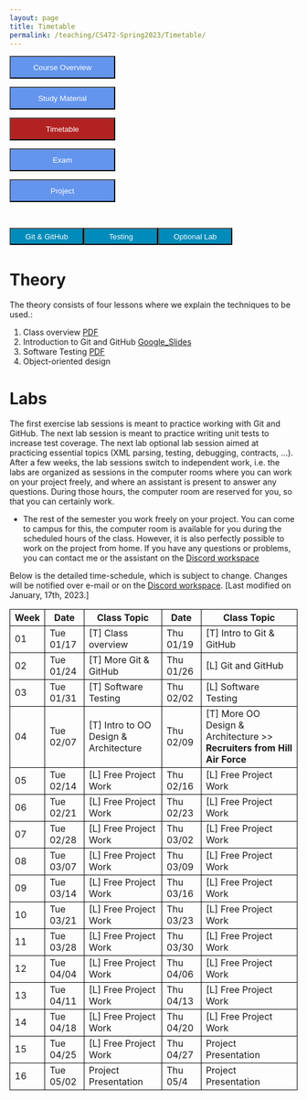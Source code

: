 ```yaml
---
layout: page
title: Timetable
permalink: /teaching/CS472-Spring2023/Timetable/
---
```

<form action="/teaching/CS472-Spring2023/">
    <input type="submit" style="background-color:cornflowerblue;color:white;width:185px;
height:40px;" value="Course Overview" />
</form>
<form action="/teaching/CS472-Spring2023/study_material/">
    <input type="submit" style="background-color:cornflowerblue;color:white;width:185px;
height:40px;" value="Study Material" />
</form>
<form action="/teaching/CS472-Spring2023/Timetable/">
    <input type="submit" style="background-color:firebrick;color:white;width:185px;
height:40px;" value="Timetable" />
</form>
<form action="/teaching/CS472-Spring2023/Exam/">
    <input type="submit" style="background-color:cornflowerblue;color:white;width:185px;
height:40px;" value="Exam" />
</form>
<form action="/teaching/CS472-Spring2023/project/">
    <input type="submit" style="background-color:cornflowerblue;color:white;width:185px;
height:40px;" value="Project" />
</form>

<br/>

<div class="main-component">
<form action="/teaching/CS472-Spring2023/Timetable/Git_and_GitHub/">
    <input type="submit" style="background-color:#008CBA;float:left; color:white;width:130px;
height:30px;" value="Git & GitHub" />
</form>
<form action="/teaching/CS472-Spring2023/Timetable/dynamic_analysis/">
    <input type="submit" style="background-color:#008CBA;float:left;color:white;width:130px;
height:30px;" value="Testing" />
</form>
<form action="/teaching/CS472-Spring2023/Timetable/optional_lab/">
    <input type="submit" style="background-color:#008CBA;float:left;color:white;width:130px;
height:30px;" value="Optional Lab" />
</form>
</div>

<br/>
<br/>

Theory
========
The theory consists of four lessons where we explain the techniques to be used.: 
1. Class overview [PDF](ClassOverview.pdf)
2. Introduction to Git and GitHub [Google_Slides](https://docs.google.com/presentation/d/1YG1uXfERIPtHF9STDQQMoxvluU3X8QRO/edit#slide=id.p3)
3. Software Testing [PDF](Software_Testing.pdf)
4. Object-oriented design 


Labs
========
The first exercise lab sessions is meant to practice working with Git and GitHub.
The next lab session is meant to practice writing unit tests to increase test coverage.
The next lab optional lab session aimed at practicing essential topics (XML parsing, testing, debugging, contracts, ...). 
After a few weeks, the lab sessions switch to independent work, i.e. the labs are organized as sessions 
in the computer rooms where you can work on your project freely, and where an assistant is 
present to answer any questions. During those hours, the computer room are reserved for you, 
so that you can certainly work.



* The rest of the semester you work freely on your project. You can come to campus for this, the 
computer room is available for you during the scheduled hours of the class. 
However, it is also perfectly possible to work on the project from home. If you have any questions 
or problems, you can contact me or the assistant on the [Discord workspace](https://discord.gg/CQUCUFTcDY)


Below is the detailed time-schedule, which is subject to change. Changes will be notified over e-mail or on the [Discord workspace](https://discord.gg/CQUCUFTcDY). [Last modified on January, 17th, 2023.] 

<table style="border-collapse:collapse;">
<tr >
<th style="border: 1px solid black;">Week</th>
<th style="border: 1px solid black;">Date</th>
<th style="border: 1px solid black;">Class Topic</th>
<th style="border: 1px solid black;">Date</th>
<th style="border: 1px solid black;">Class Topic</th>
</tr>

<tr>
<td style="border: 1px solid black;">01</td>
<td style="border: 1px solid black;">Tue 01/17</td>
<td style="border: 1px solid black;">[T] Class overview</td>
<td style="border: 1px solid black;">Thu 01/19</td>
<td style="border: 1px solid black;">[T] Intro to Git & GitHub </td>
</tr>

<tr>
<td style="border: 1px solid black;">02</td>
<td style="border: 1px solid black;">Tue 01/24</td>
<td style="border: 1px solid black;">[T] More Git & GitHub </td>
<td style="border: 1px solid black;">Thu 01/26 </td>
<td style="border: 1px solid black;">[L] Git and GitHub</td>
</tr>

<tr>
<td style="border: 1px solid black;">03</td>
<td style="border: 1px solid black;">Tue 01/31 </td>
<td style="border: 1px solid black;">[T] Software Testing </td>
<td style="border: 1px solid black;">Thu 02/02 </td>
<td style="border: 1px solid black;">[L] Software Testing </td>
</tr>

<tr>
<td style="border: 1px solid black;">04</td>
<td style="border: 1px solid black;">Tue 02/07</td>
<td style="border: 1px solid black;">[T] Intro to OO Design & Architecture</td>
<td style="border: 1px solid black;">Thu 02/09 </td>
<td style="border: 1px solid black;">[T] More OO Design & Architecture >> <b>Recruiters from Hill Air Force</b> </td>
</tr>

<tr>
<td style="border: 1px solid black;">05</td>
<td style="border: 1px solid black;">Tue 02/14</td>
<td style="border: 1px solid black;">[L] Free Project Work </td>
<td style="border: 1px solid black;">Thu 02/16 </td>
<td style="border: 1px solid black;">[L] Free Project Work </td>
</tr>

<tr>
<td style="border: 1px solid black;">06</td>
<td style="border: 1px solid black;">Tue 02/21</td>
<td style="border: 1px solid black;">[L] Free Project Work</td>
<td style="border: 1px solid black;">Thu 02/23 </td>
<td style="border: 1px solid black;">[L] Free Project Work </td>
</tr>

<tr>
<td style="border: 1px solid black;">07</td>
<td style="border: 1px solid black;">Tue 02/28</td>
<td style="border: 1px solid black;">[L] Free Project Work</td>
<td style="border: 1px solid black;">Thu 03/02 </td>
<td style="border: 1px solid black;">[L] Free Project Work </td>
</tr>

<tr>
<td style="border: 1px solid black;">08</td>
<td style="border: 1px solid black;">Tue 03/07</td>
<td style="border: 1px solid black;">[L] Free Project Work</td>
<td style="border: 1px solid black;">Thu 03/09 </td>
<td style="border: 1px solid black;">[L] Free Project Work </td>
</tr>

<tr>
<td style="border: 1px solid black;">09</td>
<td style="border: 1px solid black;">Tue 03/14</td>
<td style="border: 1px solid black;">[L] Free Project Work</td>
<td style="border: 1px solid black;">Thu 03/16 </td>
<td style="border: 1px solid black;">[L] Free Project Work </td>
</tr>

<tr>
<td style="border: 1px solid black;">10</td>
<td style="border: 1px solid black;">Tue 03/21</td>
<td style="border: 1px solid black;">[L] Free Project Work</td>
<td style="border: 1px solid black;">Thu 03/23 </td>
<td style="border: 1px solid black;">[L] Free Project Work </td>
</tr>

<tr>
<td style="border: 1px solid black;">11</td>
<td style="border: 1px solid black;">Tue 03/28</td>
<td style="border: 1px solid black;">[L] Free Project Work</td>
<td style="border: 1px solid black;">Thu 03/30 </td>
<td style="border: 1px solid black;">[L] Free Project Work </td>
</tr>

<tr>
<td style="border: 1px solid black;">12</td>
<td style="border: 1px solid black;">Tue 04/04</td>
<td style="border: 1px solid black;">[L] Free Project Work</td>
<td style="border: 1px solid black;">Thu 04/06 </td>
<td style="border: 1px solid black;">[L] Free Project Work </td>
</tr>

<tr>
<td style="border: 1px solid black;">13</td>
<td style="border: 1px solid black;">Tue 04/11</td>
<td style="border: 1px solid black;">[L] Free Project Work</td>
<td style="border: 1px solid black;">Thu 04/13 </td>
<td style="border: 1px solid black;">[L] Free Project Work </td>
</tr>

<tr>
<td style="border: 1px solid black;">14</td>
<td style="border: 1px solid black;">Tue 04/18</td>
<td style="border: 1px solid black;">[L] Free Project Work</td>
<td style="border: 1px solid black;">Thu 04/20 </td>
<td style="border: 1px solid black;">[L] Free Project Work </td>
</tr>

<tr>
<td style="border: 1px solid black;">15</td>
<td style="border: 1px solid black;">Tue 04/25</td>
<td style="border: 1px solid black;">[L] Free Project Work</td>
<td style="border: 1px solid black;">Thu 04/27 </td>
<td style="border: 1px solid black;">Project Presentation</td>
</tr>

<tr>
<td style="border: 1px solid black;">16</td>
<td style="border: 1px solid black;">Tue 05/02</td>
<td style="border: 1px solid black;">Project Presentation</td>
<td style="border: 1px solid black;">Thu 05/4 </td>
<td style="border: 1px solid black;">Project Presentation</td>
</tr>



</table>